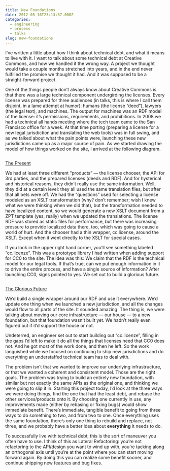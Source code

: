 ```yaml
---
title: New Foundations
date: 2012-05-16T23:13:57.000Z
categories:
  - engineering
  - process
  - talks
slug: new-foundations
---
```

I’ve written a little about how I think about technical debt, and what it means to live with it. I want to talk about some technical debt at Creative Commons, and how we handled it the wrong way. A project we thought would take a couple months stretched into years, and in the end never fulfilled the promise we thought it had. And it was supposed to be a straight-forward project.

One of the things people don’t always know about Creative Commons is that there was a large technical component undergirding the licenses. Every license was prepared for three audiences (in talks, this is where I call them disjoint, in a lame attempt at humor): humans (the license “deed”), lawyers (the legal text), and machines. The output for machines was an <span class="caps">RDF</span> model of the license: it’s permissions, requirements, and prohibitions. In 2008 we had a technical all hands meeting where the tech team came to the San Francisco office for a week. At that time porting (preparing a license for a new legal jurisdiction and translating the web tools) was in full swing, and as we talked about what the pain points were, launching these new jurisdictions came up as a major source of pain. As we started drawing the model of how things worked on the site, I arrived at the following diagram.

<div class="figure">
  <img alt="" src="http://farm3.staticflickr.com/2297/2347987536_5515b1f963.jpg" />

  <p class="caption">
    <a class="reference external" href="http://www.flickr.com/photos/nathan_y/2347987536/">The Present</a>
  </p>
</div>

We had at least three different “products” — the license chooser, the <span class="caps">API</span> for 3rd parties, and the prepared licenses (deeds and <span class="caps">RDF</span>). And for hysterical and historical reasons, they didn’t really use the same information. Well, they did at a certain level: they all used the same translation files, but after that all bets were off. We had the “questions” used for selecting a license modeled as an <span class="caps">XSLT</span> transformation (why? don’t remember; wish I knew what we were thinking when we did that), but the transformation needed to have localized content, so we would generate a new <span class="caps">XSLT</span> document from a <span class="caps">ZPT</span> template (yes, really) when we updated the translations. The license <span class="caps">RDF</span> was stored as static files for performance, but there was increasing pressure to provide localized data there, too, which was going to cause a world of hurt. And the chooser had a thin wrapper, cc.license, around the <span class="caps">XSLT</span>. Except when it went directly to the <span class="caps">XSLT</span> for special cases.

If you look in the upper right hand corner, you’ll see something labeled “cc.licenze”. This was a prototype library I had written when adding support for <span class="caps">CC0</span> to the site. The idea was this: We claim that the <span class="caps">RDF</span> is the technical model for our legal tools. If that’s true, can we put enough information in it to drive the entire process, and have a single source of information? After launching <span class="caps">CC0</span>, signs pointed to yes. We set out to build a glorious future.

<div class="figure">
  <img alt="" src="http://farm4.staticflickr.com/3267/2347986388_dd1c466a5e.jpg" />

  <p class="caption">
    <a class="reference external" href="http://www.flickr.com/photos/nathan_y/2347986388/">The Glorious Future</a>
  </p>
</div>

We’d build a single wrapper around our <span class="caps">RDF</span> and use it everywhere. We’d update one thing when we launched a new jurisdiction, and all the changes would flow to all parts of the site. It sounded amazing. The thing is, we were talking about moving our core infrastructure — our house — to a new foundation, but that foundation wasn’t built yet. We hadn’t really even figured out if it’d support the house or not.

Undeterred, an engineer set out to start building out “cc.licenze”, filling in the gaps I’d left to make it do all the things that licenses need that <span class="caps">CC0</span> does not. And he got most of the work done, and then he left. So the work languished while we focused on continuing to ship new jurisdictions and do everything an understaffed technical team has to deal with.

The problem isn’t that we wanted to improve our underlying infrastructure, or that we wanted a coherent and consistent model. Those are the right goals. The problem was trying to build an entirely new foundation, with similar but not exactly the same APIs as the original one, and thinking we were going to slip it in. Starting this project today, I’d look at the three ways we were doing things, find the one that had the least debt, and rebase the other services/products onto it. By choosing one currently in use, any improvements made (either by rebasing or fixing bugs) would show immediate benefit. There’s immediate, tangible benefit to going from three ways to do something to two, and from two to one. Once everything uses the same foundation, there’s only one thing to rebuild and replace, not three, and we probably have a better idea about **everything** it needs to do.

To successfully live with technical debt, this is the sort of maneuver you often have to use. I think of this as Lateral Refactoring: you’re not refactoring to the <span class="caps">API</span>/design you want to wind up with, you’re tacking along an orthogonal axis until you’re at the point where you can start moving forward again. By doing this you can realize some benefit sooner, and continue shipping new features and bug fixes.


